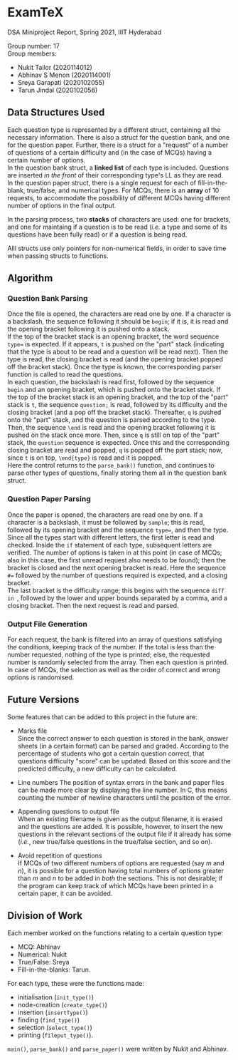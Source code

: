 # ExamTeX
DSA Miniproject Report, Spring 2021, IIIT Hyderabad

Group number: 17  
Group members:  
* Nukit Tailor (2020114012)  
* Abhinav S Menon (2020114001)  
* Sreya Garapati (2020102055)  
* Tarun Jindal (2020102056)  

## Data Structures Used
Each question type is represented by a different struct, containing all the necessary information. There is also a struct for the question bank, and one for the question paper. Further, there is a struct for a "request" of a number of questions of a certain difficulty and (in the case of MCQs) having a certain number of options.  
In the question bank struct, a **linked list** of each type is included. Questions are inserted _in the front_ of their corresponding type's LL as they are read.  
In the question paper struct, there is a single request for each of fill-in-the-blank, true/false, and numerical types. For MCQs, there is an **array** of 10 requests, to accommodate the possibility of different MCQs having different number of options in the final output.  

In the parsing process, two **stacks** of characters are used: one for brackets, and one for maintaing if a question is to be read (*i.e.* a type and some of its questions have been fully read) or if a question is being read.  

Alll structs use only pointers for non-numerical fields, in order to save time when passing structs to functions.

## Algorithm
### Question Bank Parsing
Once the file is opened, the characters are read one by one. If a character is a backslash, the sequence following it should be `begin`; if it is, it is read and the opening bracket following it is pushed onto a stack.  
If the top of the bracket stack is an opening bracket, the word sequence `type=` is expected. If it appears, `t` is pushed on the "part" stack (indicating that the type is about to be read and a question will be read next). Then the type is read, the closing bracket is read (and the opening bracket popped off the bracket stack). Once the type is known, the corresponding parser function is called to read the questions.  
In each question, the backslash is read first, followed by the sequence `begin` and an opening bracket, which is pushed onto the bracket stack. If the top of the bracket stack is an opening bracket, and the top of the "part" stack is `t`, the sequence `question;` is read, followed by its difficulty and the closing bracket (and a pop off the bracket stack). Thereafter, `q` is pushed onto the "part" stack, and the question is parsed according to the type.
Then, the sequence `\end` is read and the opening bracket following it is pushed on the stack once more. Then, since `q` is still on top of the "part" stack, the `question` sequence is expected. Once this and the corresponding closing bracket are read and popped, `q` is popped off the part stack; now, since `t` is on top, `\end{type}` is read and it is popped.  
Here the control returns to the `parse_bank()` function, and continues to parse other types of questions, finally storing them all in the question bank struct.  

### Question Paper Parsing
Once the paper is opened, the characters are read one by one. If a character is a backslash, it must be followed by `sample`; this is read, followed by its opening bracket and the sequence `type=`, and then the type. Since all the types start with different letters, the first letter is read and checked. Inside the `if` statement of each type, subsequent letters are verified. The number of options is taken in at this point (in case of MCQs; also in this case, the first unread request also needs to be found); then the bracket is closed and the next opening bracket is read. Here the sequence `#=` followed by the number of questions required is expected, and a closing bracket.  
The last bracket is the difficulty range; this begins with the sequence `diff in `, followed by the lower and upper bounds separated by a comma, and a closing bracket. Then the next request is read and parsed.  

### Output File Generation
For each request, the bank is filtered into an array of questions satisfying the conditions, keeping track of the number. If the total is less than the number requested, nothing of the type is printed; else, the requested number is randomly selected from the array. Then each question is printed.  
In case of MCQs, the selection as well as the order of correct and wrong options is randomised.  

## Future Versions
Some features that can be added to this project in the future are:  
* Marks file  
    Since the correct answer to each question is stored in the bank, answer sheets (in a certain format) can be parsed and graded. According to the percentage of students who got a certain question correct, that questions difficulty "score" can be updated. Based on this score and the predicted difficulty, a new difficulty can be calculated.   
    
* Line numbers
    The position of syntax errors in the bank and paper files can be made more clear by displaying the line number. In C, this means counting the number of newline characters until the position of the error.   
    
* Appending questions to output file  
    When an existing filename is given as the output filename, it is erased and the questions are added. It is possible, however, to insert the new questions in the relevant sections of the output file if it already has some (*i.e.*, new true/false questions in the true/false section, and so on).  
    
* Avoid repetition of questions  
    If MCQs of two different numbers of options are requested (say $m$ and $n$), it is possible for a question having total numbers of options greater than $m$ and $n$ to be added in *both* the sections. This is not desirable; if the program can keep track of which MCQs have been printed in a certain paper, it can be avoided.


## Division of Work
Each member worked on the functions relating to a certain question type:  
* MCQ: Abhinav  
* Numerical: Nukit  
* True/False: Sreya  
* Fill-in-the-blanks: Tarun.  

For each type, these were the functions made:
* initialisation (`init_type()`)
* node-creation (`create_type()`)
* insertion (`insertType()`) 
* finding (`find_type()`) 
* selection (`select_type()`)
* printing (`fileput_type()`).

`main()`, `parse_bank()` and `parse_paper()` were written by Nukit and Abhinav.
